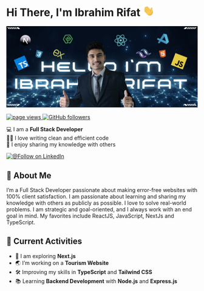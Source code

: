 <h1>Hi There, I'm Ibrahim Rifat <img  src="https://raw.githubusercontent.com/ABSphreak/ABSphreak/master/gifs/Hi.gif" width="30px"></h1>
<img src='https://github.com/AsyncRifat/AsyncRifat/blob/main/banner.jpeg' alt='Ibrahim Rifat'>

<p align="left">
  <a href="https://github.com/AsyncRifat/AsyncRifat">
    <img src="https://komarev.com/ghpvc/?username=AsyncRifat" alt="page views" />
  </a>
  <a href="https://github.com/AsyncRifat?tab=followers">
    <img alt="GitHub followers" src="https://img.shields.io/github/followers/AsyncRifat?style=flat&logo=github">
  </a>
  
</p>

<p>
💻 I am a <strong>Full Stack Developer</strong> <br> 
🧑‍💻 I love writing clean and efficient code <br> 
📢 I enjoy sharing my knowledge with others
</p>

<p align="left">
  <a href="https://www.linkedin.com/in/ibrahim-rifat" target="_blank">
    <img src="https://img.shields.io/badge/Follow%20on%20LinkedIn-blue?logo=linkedin&style=for-the-badge" alt="@Follow on LinkedIn" />
  </a>
</p>

## 🚀 About Me
I’m a Full Stack Developer passionate about making error-free websites with 100% client satisfaction. I am passionate about learning and sharing my knowledge with others as publicly as possible. I love to solve real-world problems. I am strategic and goal-oriented, and I always work with an end goal in mind. My favorites include ReactJS, JavaScript, NextJs and TypeScript.

## 🔭 Current Activities

- 🚀 I am exploring **Next.js**  
- 🌏 I’m working on a **Tourism Website**  
- 🛠 Improving my skills in **TypeScript** and **Tailwind CSS**  
- 📚 Learning **Backend Development** with **Node.js** and **Express.js** 
